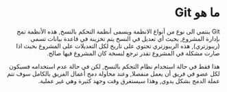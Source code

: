 <div dir="rtl">
  
# ما هو Git

Git ينتمي الى نوع من أنواع الانظمة ويسمى أنظمة التحكم بالنسخ, هذه الأنظمة تمح بإدارة المشروع, بحيث أي تعديل في النسخ يتم تخزينة في قاعدة بيانات تسمى (ريبوزتري), هذه الريبوزتري تحتوي على تاريخ لكل التعديلات على المشروع بحيث اذا صارت مشكلة في المشروع تقدر ترجع لنسخة كان المشروع فيها صالح.

هذا فقط في حالة استخدام نظام التجكم بالنسخ, لكن في حالة عدم استخدامه فسيكون لكل عضو في فريق أن يعمل منفصلا, وعند محاولة دمج أعمال الفريق بالكامل سوف تتم عملة الدمج بشكل يدوي, وهذا سيستغرق وقت وجهد كثيرة وهي غير عملية.
</div>
